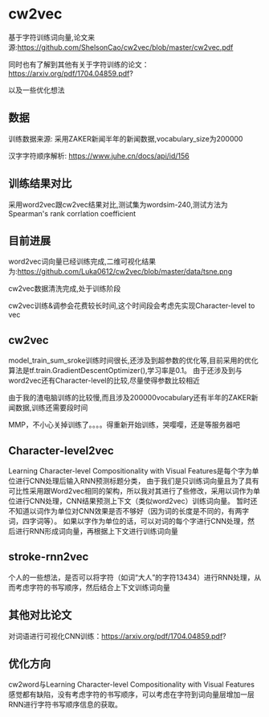 # cw2vec
基于字符训练词向量,论文来源:https://github.com/ShelsonCao/cw2vec/blob/master/cw2vec.pdf

同时也有了解到其他有关于字符训练的论文：https://arxiv.org/pdf/1704.04859.pdf?

以及一些优化想法

## 数据
训练数据来源: 采用ZAKER新闻半年的新闻数据,vocabulary_size为200000

汉字字符顺序解析: https://www.juhe.cn/docs/api/id/156


## 训练结果对比
采用word2vec跟cw2vec结果对比,测试集为wordsim-240,测试方法为Spearman's rank corrlation coefficient


## 目前进展
word2vec词向量已经训练完成,二维可视化结果为:https://github.com/Luka0612/cw2vec/blob/master/data/tsne.png

cw2vec数据清洗完成,处于训练阶段

cw2vec训练&调参会花费较长时间,这个时间段会考虑先实现Character-level to vec
## cw2vec
model_train_sum_sroke训练时间很长,还涉及到超参数的优化等,目前采用的优化算法是tf.train.GradientDescentOptimizer(),学习率是0.1。
由于还涉及到与word2vec还有Character-level的比较,尽量使得参数比较相近

由于我的渣电脑训练的比较慢,而且涉及200000vocabulary还有半年的ZAKER新闻数据,训练还需要段时间

MMP，不小心关掉训练了。。。。得重新开始训练，哭嘤嘤，还是等服务器吧

## Character-level2vec
Learning Character-level Compositionality with Visual Features是每个字为单位进行CNN处理后输入RNN预测标题分类，
由于我们是只训练词向量且为了具有可比性采用跟Word2vec相同的架构，所以我对其进行了些修改，采用以词作为单位进行CNN处理，CNN结果预测上下文（类似word2vec）训练词向量。
暂时还不知道以词作为单位对CNN效果是否不够好（因为词的长度是不同的，有两字词，四字词等）。
如果以字作为单位的话，可以对词的每个字进行CNN处理，然后进行RNN形成词向量，再根据上下文进行训练词向量
## stroke-rnn2vec
个人的一些想法，是否可以将字符（如词“大人”的字符13434）进行RNN处理，从而考虑字符的书写顺序，然后结合上下文训练词向量

## 其他对比论文
对词语进行可视化CNN训练：https://arxiv.org/pdf/1704.04859.pdf?

## 优化方向
cw2word与Learning Character-level Compositionality with Visual Features感觉都有缺陷，没有考虑字符的书写顺序，可以考虑在字符到词向量层增加一层RNN进行字符书写顺序信息的获取。